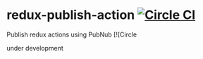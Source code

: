# redux-publish-action [![Circle CI](https://circleci.com/gh/oriweingart/redux-publish-action/tree/master.svg?style=shield)](https://circleci.com/gh/oriweingart/redux-publish-action/tree/master)
Publish redux actions using PubNub [![Circle 

under development
